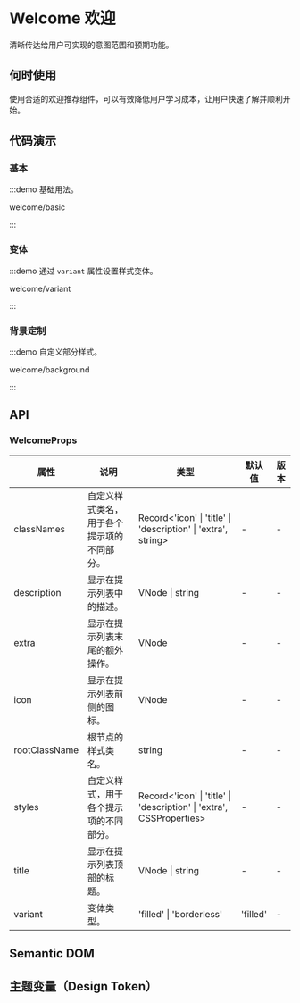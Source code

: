 
# Welcome 欢迎

清晰传达给用户可实现的意图范围和预期功能。

## 何时使用

使用合适的欢迎推荐组件，可以有效降低用户学习成本，让用户快速了解并顺利开始。

## 代码演示

### 基本

:::demo 基础用法。

welcome/basic

:::

### 变体

:::demo 通过 `variant` 属性设置样式变体。

welcome/variant

:::

### 背景定制

:::demo 自定义部分样式。

welcome/background

:::

## API

<!-- 通用属性参考：[通用属性](/docs/react/common-props) -->

### WelcomeProps

| 属性 | 说明 | 类型 | 默认值 | 版本 |
| --- | --- | --- | --- | --- |
| classNames | 自定义样式类名，用于各个提示项的不同部分。 | Record<'icon' \| 'title' \| 'description' \| 'extra', string> | - | - |
| description | 显示在提示列表中的描述。 | VNode \| string | - | - |
| extra | 显示在提示列表末尾的额外操作。 | VNode | - | - |
| icon | 显示在提示列表前侧的图标。 | VNode | - | - |
| rootClassName | 根节点的样式类名。 | string | - | - |
| styles | 自定义样式，用于各个提示项的不同部分。 | Record<'icon' \| 'title' \| 'description' \| 'extra', CSSProperties> | - | - |
| title | 显示在提示列表顶部的标题。 | VNode \| string | - | - |
| variant | 变体类型。 | 'filled' \| 'borderless' | 'filled' | - |

## Semantic DOM


## 主题变量（Design Token）
